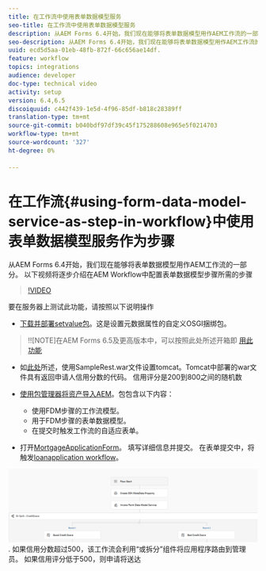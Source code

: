 ```yaml
---
title: 在工作流中使用表单数据模型服务
seo-title: 在工作流中使用表单数据模型服务
description: 从AEM Forms 6.4开始，我们现在能够将表单数据模型用作AEM工作流的一部分。 以下视频将逐步介绍在AEM工作流中配置表单数据模型步骤所需的步骤。
seo-description: 从AEM Forms 6.4开始，我们现在能够将表单数据模型用作AEM工作流的一部分。 以下视频将逐步介绍在AEM工作流中配置表单数据模型步骤所需的步骤。
uuid: ecd5d5aa-01eb-48fb-872f-66c656ae14df.
feature: workflow
topics: integrations
audience: developer
doc-type: technical video
activity: setup
version: 6.4,6.5
discoiquuid: c442f439-1e5d-4f96-85df-b818c28389ff
translation-type: tm+mt
source-git-commit: b040bdf97df39c45f175288608e965e5f0214703
workflow-type: tm+mt
source-wordcount: '327'
ht-degree: 0%

---
```



# 在工作流{#using-form-data-model-service-as-step-in-workflow}中使用表单数据模型服务作为步骤

从AEM Forms 6.4开始，我们现在能够将表单数据模型用作AEM工作流的一部分。 以下视频将逐步介绍在AEM Workflow中配置表单数据模型步骤所需的步骤


>[!VIDEO](https://video.tv.adobe.com/v/21719/?quality=9&learn=on)

要在服务器上测试此功能，请按照以下说明操作
* [下载并部署setvalue包](/help/forms/assets/common-osgi-bundles/SetValueApp.core-1.0-SNAPSHOT.jar)。这是设置元数据属性的自定义OSGI捆绑包。
>!![NOTE]在AEM Forms 6.5及更高版本中，可以按照此处所述开箱即 [用此功能](form-data-model-service-as-step-in-aem65-workflow-video-use.md)

* 如[此处](https://docs.adobe.com/content/help/en/experience-manager-learn/forms/ic-print-channel-tutorial/introduction.html)所述，使用SampleRest.war文件设置tomcat。Tomcat中部署的war文件具有返回申请人信用分数的代码。 信用评分是200到800之间的随机数

* [使用包管理器将资产导入AEM](assets/invoke-fdm-as-service-step.zip)。包包含以下内容：

   * 使用FDM步骤的工作流模型。
   * 用于FDM步骤的表单数据模型。
   * 在提交时触发工作流的自适应表单。
* 打开[MortgageApplicationForm](http://localhost:4502/content/dam/formsanddocuments/loanapplication/jcr:content?wcmmode=disabled)。 填写详细信息并提交。 在表单提交中，将触发[loanapplication workflow](http://http://localhost:4502/editor.html/conf/global/settings/workflow/models/LoanApplication2.html)。

![ workflow ](assets/fdm-as-service-step-workflow.PNG).
如果信用分数超过500，该工作流会利用“或拆分”组件将应用程序路由到管理员。 如果信用评分低于500，则申请将送达
